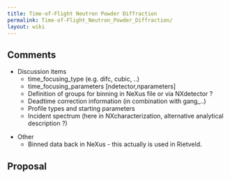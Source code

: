 ```yaml
---
title: Time-of-Flight Neutron Powder Diffraction
permalink: Time-of-Flight_Neutron_Powder_Diffraction/
layout: wiki
---
```


Comments
--------

-   Discussion items
    -   time\_focusing\_type (e.g. difc, cubic, ..)
    -   time\_focusing\_parameters \[ndetector,nparameters\]
    -   Definition of groups for binning in NeXus file or via NXdetector
        ?
    -   Deadtime correction information (in combination with gang\_..)
    -   Profile types and starting parameters
    -   Incident spectrum (here in NXcharacterization, alternative
        analytical description ?)

<!-- -->

-   Other
    -   Binned data back in NeXus - this actually is used in Rietveld.

Proposal
--------

<nxformat file="NXtofnpd.xml"></nxformat>
